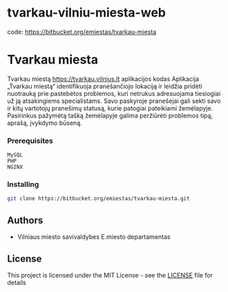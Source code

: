 # tvarkau-vilniu-miesta-web

code: https://bitbucket.org/emiestas/tvarkau-miesta

# Tvarkau miesta

Tvarkau miestą https://tvarkau.vilnius.lt aplikacijos kodas
Aplikacija „Tvarkau miestą“ identifikuoja pranešančiojo lokaciją ir leidžia pridėti nuotrauką prie pastebėtos problemos, kuri netrukus adresuojama tiesiogiai už ją atsakingiems specialistams. Savo paskyroje pranešejai gali sekti savo ir kitų vartotojų pranešimų statusą, kurie patogiai pateikiami žemėlapyje. Pasirinkus pažymėtą tašką žemėlapyje galima peržiūrėti problemos tipą, aprašą, įvykdymo būseną.


### Prerequisites


```
MySQL
PHP
NGINX
```

### Installing

```sh
git clone https://bitbucket.org/emiestas/tvarkau-miesta.git
```


## Authors

* Vilniaus miesto savivaldybes E.miesto departamentas 


## License

This project is licensed under the MIT License - see the [LICENSE](https://github.com/vilnius/tvarkau-vilniu-miesta-web/blob/master/LICENSE) file for details


